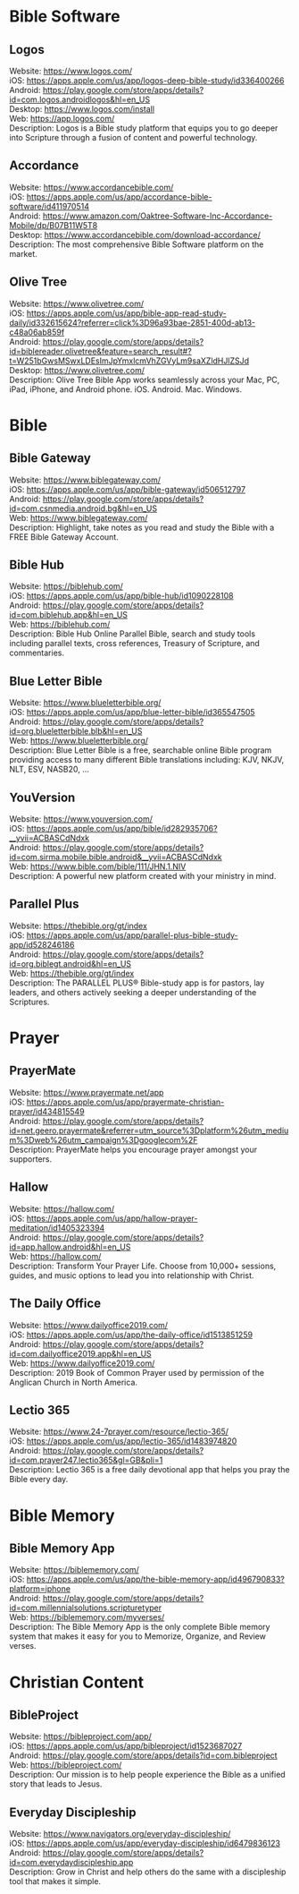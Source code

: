 # Bible Software
## Logos
Website: https://www.logos.com/  
iOS: https://apps.apple.com/us/app/logos-deep-bible-study/id336400266  
Android: https://play.google.com/store/apps/details?id=com.logos.androidlogos&hl=en_US  
Desktop: https://www.logos.com/install  
Web: https://app.logos.com/  
Description: Logos is a Bible study platform that equips you to go deeper into Scripture through a fusion of content and powerful technology.  
## Accordance
Website: https://www.accordancebible.com/  
iOS: https://apps.apple.com/us/app/accordance-bible-software/id411970514  
Android: https://www.amazon.com/Oaktree-Software-Inc-Accordance-Mobile/dp/B07B11W5T8  
Desktop: https://www.accordancebible.com/download-accordance/  
Description: The most comprehensive Bible Software platform on the market.  
## Olive Tree
Website: https://www.olivetree.com/  
iOS: https://apps.apple.com/us/app/bible-app-read-study-daily/id332615624?referrer=click%3D96a93bae-2851-400d-ab13-c48a06ab859f  
Android: https://play.google.com/store/apps/details?id=biblereader.olivetree&feature=search_result#?t=W251bGwsMSwxLDEsImJpYmxlcmVhZGVyLm9saXZldHJlZSJd  
Desktop: https://www.olivetree.com/  
Description: Olive Tree Bible App works seamlessly across your Mac, PC, iPad, iPhone, and Android phone. iOS. Android. Mac. Windows.  
# Bible
## Bible Gateway
Website: https://www.biblegateway.com/  
iOS: https://apps.apple.com/us/app/bible-gateway/id506512797  
Android: https://play.google.com/store/apps/details?id=com.csnmedia.android.bg&hl=en_US  
Web: https://www.biblegateway.com/  
Description: Highlight, take notes as you read and study the Bible with a FREE Bible Gateway Account.  
## Bible Hub
Website: https://biblehub.com/  
iOS: https://apps.apple.com/us/app/bible-hub/id1090228108  
Android: https://play.google.com/store/apps/details?id=com.biblehub.app&hl=en_US  
Web: https://biblehub.com/  
Description: Bible Hub Online Parallel Bible, search and study tools including parallel texts, cross references, Treasury of Scripture, and commentaries.  
## Blue Letter Bible
Website: https://www.blueletterbible.org/  
iOS: https://apps.apple.com/us/app/blue-letter-bible/id365547505  
Android: https://play.google.com/store/apps/details?id=org.blueletterbible.blb&hl=en_US  
Web: https://www.blueletterbible.org/  
Description: Blue Letter Bible is a free, searchable online Bible program providing access to many different Bible translations including: KJV, NKJV, NLT, ESV, NASB20, ...  
## YouVersion
Website: https://www.youversion.com/  
iOS: https://apps.apple.com/us/app/bible/id282935706?__yvii=ACBASCdNdxk  
Android: https://play.google.com/store/apps/details?id=com.sirma.mobile.bible.android&__yvii=ACBASCdNdxk  
Web: https://www.bible.com/bible/111/JHN.1.NIV  
Description: A powerful new platform created with your ministry in mind.  
## Parallel Plus
Website: https://thebible.org/gt/index  
iOS: https://apps.apple.com/us/app/parallel-plus-bible-study-app/id528246186  
Android: https://play.google.com/store/apps/details?id=org.biblegt.android&hl=en_US  
Web: https://thebible.org/gt/index  
Description: The PARALLEL PLUS® Bible-study app is for pastors, lay leaders, and others actively seeking a deeper understanding of the Scriptures.  
# Prayer
## PrayerMate
Website: https://www.prayermate.net/app  
iOS: https://apps.apple.com/us/app/prayermate-christian-prayer/id434815549  
Android: https://play.google.com/store/apps/details?id=net.geero.prayermate&referrer=utm_source%3Dplatform%26utm_medium%3Dweb%26utm_campaign%3Dgooglecom%2F  
Description: PrayerMate helps you encourage prayer amongst your supporters.  
## Hallow
Website: https://hallow.com/  
iOS: https://apps.apple.com/us/app/hallow-prayer-meditation/id1405323394  
Android: https://play.google.com/store/apps/details?id=app.hallow.android&hl=en_US  
Web: https://hallow.com/  
Description: Transform Your Prayer Life. Choose from 10,000+ sessions, guides, and music options to lead you into relationship with Christ.  
## The Daily Office
Website: https://www.dailyoffice2019.com/  
iOS: https://apps.apple.com/us/app/the-daily-office/id1513851259  
Android: https://play.google.com/store/apps/details?id=com.dailyoffice2019.app&hl=en_US  
Web: https://www.dailyoffice2019.com/  
Description: 2019 Book of Common Prayer used by permission of the Anglican Church in North America.  
## Lectio 365
Website: https://www.24-7prayer.com/resource/lectio-365/  
iOS: https://apps.apple.com/us/app/lectio-365/id1483974820  
Android: https://play.google.com/store/apps/details?id=com.prayer247.lectio365&gl=GB&pli=1  
Description: Lectio 365 is a free daily devotional app that helps you pray the Bible every day.  
# Bible Memory
## Bible Memory App
Website: https://biblememory.com/  
iOS: https://apps.apple.com/us/app/the-bible-memory-app/id496790833?platform=iphone  
Android: https://play.google.com/store/apps/details?id=com.millennialsolutions.scripturetyper  
Web: https://biblememory.com/myverses/  
Description: The Bible Memory App is the only complete Bible memory system that makes it easy for you to Memorize, Organize, and Review verses.  
# Christian Content
## BibleProject
Website: https://bibleproject.com/app/  
iOS: https://apps.apple.com/us/app/bibleproject/id1523687027  
Android: https://play.google.com/store/apps/details?id=com.bibleproject  
Web: https://bibleproject.com/  
Description: Our mission is to help people experience the Bible as a unified story that leads to Jesus.  
## Everyday Discipleship
Website: https://www.navigators.org/everyday-discipleship/  
iOS: https://apps.apple.com/us/app/everyday-discipleship/id6479836123  
Android: https://play.google.com/store/apps/details?id=com.everydaydiscipleship.app  
Description: Grow in Christ and help others do the same with a discipleship tool that makes it simple.  
